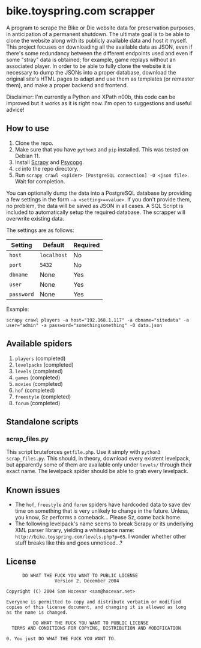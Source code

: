# bike.toyspring.com scrapper

A program to scrape the Bike or Die website data for preservation purposes, in anticipation of a permanent shutdown. The ultimate goal is to be able to clone the website along with its publicly available data and host it myself. This project focuses on downloading all the available data as JSON, even if there's some redundancy between the different endpoints used and even if some "stray" data is obtained; for example, game replays without an associated player. In order to be able to fully clone the website it is necessary to dump the JSONs into a proper database, download the original site's HTML pages to adapt and use them as templates (or remaster them), and make a proper backend and frontend.

Disclaimer: I'm currently a Python and XPath n00b, this code can be improved but it works as it is right now. I'm open to suggestions and useful advice!

## How to use

1. Clone the repo.
2. Make sure that you have `python3` and `pip` installed. This was tested on Debian 11.
3. Install [Scrapy](https://docs.scrapy.org/en/latest/intro/install.html) and [Psycopg](https://www.psycopg.org/docs/install.html).
4. `cd` into the repo directory.
5. Run `scrapy crawl <spider> [PostgreSQL connection] -O <json file>`. Wait for completion.

You can optionally dump the data into a PostgreSQL database by providing a few settings in the form `-a <setting>=<value>`. If you don't provide them, no problem, the data will be saved as JSON in all cases. A SQL Script is included to automatically setup the required database. The scrapper will overwrite existing data.

The settings are as follows:

| Setting    | Default     | Required |
| ---------- | ----------- | -------- |
| `host`     | `localhost` | No       |
| `port`     | `5432`      | No       |
| `dbname`   | None        | Yes      |
| `user`     | None        | Yes      |
| `password` | None        | Yes      |

Example:

`scrapy crawl players -a host="192.168.1.117" -a dbname="sitedata" -a user="admin" -a password="somethingsomething" -O data.json`

## Available spiders

1. `players` (completed)
2. `levelpacks` (completed)
3. `levels` (completed)
4. `games` (completed)
5. `movies` (completed)
6. `hof` (completed)
7. `freestyle` (completed)
8. `forum` (completed)

## Standalone scripts

### scrap_files.py

This script bruteforces `getfile.php`. Use it simply with `python3 scrap_files.py`. This should, in theory, download every existent levelpack, but apparently some of them are available only under `levels/` through their exact name. The levelpack spider should be able to grab every levelpack.

## Known issues

- The `hof`, `freestyle` and `forum` spiders have hardcoded data to save dev time on something that is very unlikely to change in the future. Unless, you know, Sz performs a comeback... Please Sz, come back home.
- The following levelpack's name seems to break Scrapy or its underlying XML parser library, yielding a whitespace name: `http://bike.toyspring.com/levels.php?p=65`. I wonder whether other stuff breaks like this and goes unnoticed...?

## License

          DO WHAT THE FUCK YOU WANT TO PUBLIC LICENSE
                      Version 2, December 2004

    Copyright (C) 2004 Sam Hocevar <sam@hocevar.net>

    Everyone is permitted to copy and distribute verbatim or modified
    copies of this license document, and changing it is allowed as long
    as the name is changed.

              DO WHAT THE FUCK YOU WANT TO PUBLIC LICENSE
      TERMS AND CONDITIONS FOR COPYING, DISTRIBUTION AND MODIFICATION

    0. You just DO WHAT THE FUCK YOU WANT TO.
